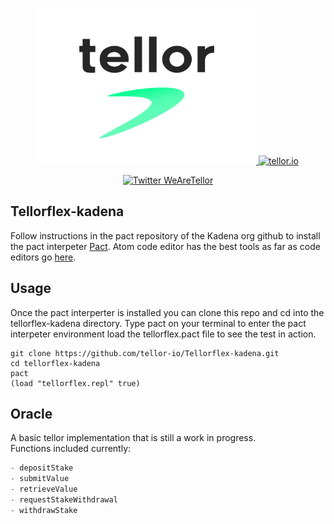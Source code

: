 <p align="center">
  <a href='https://www.tellor.io/'>
    <img src= 'https://raw.githubusercontent.com/tellor-io/TellorBrandMaterials/master/Swoosh%20and%20wordmark%20legacy/SwooshWordmarkLegacy.png' width="350" height="250" alt='tellor.io' />
    <img src= 'https://camo.githubusercontent.com/637425cb3d78e55411a0b3cb9ee5684b3a0cbd6d8dc8342c722268f5e4f8b346/68747470733a2f2f692e696d6775722e636f6d2f62415a464147462e706e67' width="250" height="200" alt='tellor.io' />
    
  </a>
</p>

<p align="center">
  <a href='https://twitter.com/WeAreTellor'>
    <img src= 'https://img.shields.io/twitter/url/http/shields.io.svg?style=social' alt='Twitter WeAreTellor' />
  </a>
</p>

## Tellorflex-kadena <a name="sample"> </a>

Follow instructions in the pact repository of the Kadena org github to install the pact interpeter [Pact](https://github.com/kadena-io/pact#installing-pact). Atom code editor has the best tools as far as code editors go [here](https://github.com/kadena-io/pact#atom).

## Usage
Once the pact interperter is installed you can clone this repo and cd into the tellorflex-kadena directory. Type pact on your terminal to enter the pact interpeter environment load the tellorflex.pact file to see the test in action.
```cli
git clone https://github.com/tellor-io/Tellorflex-kadena.git
cd tellorflex-kadena
pact
(load "tellorflex.repl" true)
```
## Oracle

A basic tellor implementation that is still a work in progress.  
Functions included currently: 

```c
- depositStake
- submitValue
- retrieveValue
- requestStakeWithdrawal
- withdrawStake

```

